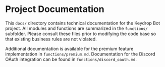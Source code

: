 # Project Documentation

This `docs/` directory contains technical documentation for the Keydrop Bot project.
All modules and functions are summarized in the `functions/` subfolder.
Please consult these files prior to modifying the code base so that
existing business rules are not violated.

Additional documentation is available for the premium feature implementation in
`functions/premium.md`.
Documentation for the Discord OAuth integration can be found in
`functions/discord_oauth.md`.
